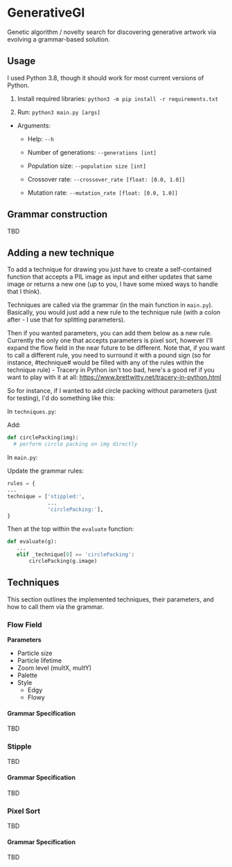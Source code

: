 # GenerativeGI

Genetic algorithm / novelty search for discovering generative artwork via evolving a grammar-based solution.

## Usage

I used Python 3.8, though it should work for most current versions of Python.

1. Install required libraries: `python3 -m pip install -r requirements.txt`

2. Run: `python3 main.py [args]`

  * Arguments:
    
     * Help: `--h`

     * Number of generations: `--generations [int]`

     * Population size: `--population size [int]`

     * Crossover rate: `--crossover_rate [float: [0.0, 1.0]]`

     * Mutation rate: `--mutation_rate [float: [0.0, 1.0]]`

## Grammar construction

TBD

## Adding a new technique

To add a technique for drawing you just have to create a self-contained function that accepts a PIL image as input and either updates that same image or returns a new one (up to you, I have some mixed ways to handle that I think).

Techniques are called via the grammar (in the main function in `main.py`).  Basically, you would just add a new rule to the technique rule (with a colon after - I use that for splitting parameters).

Then if you wanted parameters, you can add them below as a new rule.  Currently the only one that accepts parameters is pixel sort, however I'll expand the flow field in the near future to be different.  Note that, if you want to call a different rule, you need to surround it with a pound sign (so for instance, #technique# would be filled with any of the rules within the technique rule) - Tracery in Python isn't too bad, here's a good ref if you want to play with it at all: https://www.brettwitty.net/tracery-in-python.html

So for instance, if I wanted to add circle packing without parameters (just for testing), I'd do something like this:

In `techniques.py`:

Add:

```python
def circlePacking(img):
  # perform circle packing on img directly
```

In `main.py`:

Update the grammar rules:
```python
rules = {
...
technique = ['stippled:',
             ...
             'circlePacking:'],
}
```

Then at the top within the `evaluate` function:

```python
def evaluate(g): 
   ...
   elif _technique[0] == 'circlePacking':
       circlePacking(g.image)
```

## Techniques

This section outlines the implemented techniques, their parameters, and how to call them via the grammar.

### Flow Field

**Parameters**

* Particle size
* Particle lifetime
* Zoom level (multX, multY)
* Palette
* Style
  * Edgy
  * Flowy

#### Grammar Specification

TBD

### Stipple

TBD

#### Grammar Specification

TBD

### Pixel Sort

TBD

#### Grammar Specification

TBD